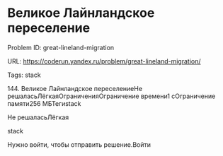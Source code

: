# Великое Лайнландское переселение

Problem ID: great-lineland-migration

URL: https://coderun.yandex.ru/problem/great-lineland-migration/

Tags: stack

144. Великое Лайнландское переселениеНе решаласьЛёгкаяОграниченияОграничение времени1 сОграничение памяти256 МБТегиstack

Не решаласьЛёгкая

stack

Нужно войти, чтобы отправить решение.Войти

